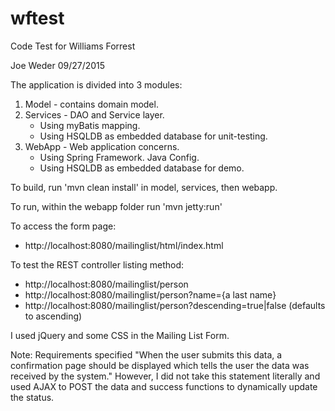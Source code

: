 # wftest
Code Test for Williams Forrest

Joe Weder 
09/27/2015

The application is divided into 3 modules:
 1. Model - contains domain model. 
 2. Services - DAO and Service layer.
	- Using myBatis mapping.
	- Using HSQLDB as embedded database for unit-testing.
 3. WebApp - Web application concerns.
	- Using Spring Framework. Java Config. 
	- Using HSQLDB as embedded database for demo.
 
To build, run 'mvn clean install' in model, services, then webapp.

To run, within the webapp folder run 'mvn jetty:run'

To access the form page: 
- http://localhost:8080/mailinglist/html/index.html

To test the REST controller listing method: 
- http://localhost:8080/mailinglist/person
- http://localhost:8080/mailinglist/person?name={a last name}
- http://localhost:8080/mailinglist/person?descending=true|false (defaults to ascending)
	
I used jQuery and some CSS in the Mailing List Form.

Note: Requirements specified "When the user submits this data, a confirmation page should be displayed which tells the user the data was received by the system." 
However, I did not take this statement literally and used AJAX to POST the data and success functions to dynamically update the status.
	
	